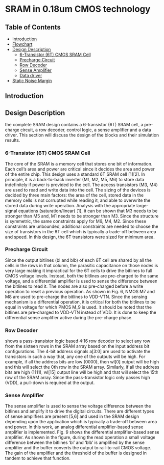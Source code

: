 # SRAM in 0.18um CMOS technology

## Table of Contents
- [Introduction](Introduction)
- [Flowchart](Flowchart)
- [Design Description](#Description)
   - [6-Transistor (6T) CMOS SRAM Cell](sramcell)
   - [Precharge Circuit](PCckt)
   - [Row Decoder](Row-Decoder)
   - [Sense Amplifier](SenseAmp)
   - [Data driver](datadriver)
- [Static Noise Margin](SNM)

## Introduction

## Design Description
the complete SRAM design contains a 6-transistor (6T) SRAM cell, a pre-charge circuit, a row decoder, control logic, a sense amplifier and a data driver. This section will discuss the design of the blocks and their simulation results.

### 6-Transistor (6T) CMOS SRAM Cell
The core of the SRAM is a memory cell that stores one bit of information. Each cell’s area and power are critical since it decides the area and power of the entire chip. This design uses a standard 6T SRAM cell [1][2]. In principle, it is a back-to-back inverter (M1, M2, M5, M6) to store data indefinitely if power is provided to the cell. The access transistors (M3, M4) are used to read and write data into the cell. The sizing of the devices is decided by three main factors: the area of the cell, stored data in the memory cells is not corrupted while reading it, and able to overwrite the stored data during write operation. Analysis with the appropriate large-signal equations (saturation/linear) [1], it can be shown that M3 needs to be stronger than M5 and, M1 needs to be stronger than M3. Since the structure is symmetric, the same constraints apply for M6, M4, M2. Since these constraints are unbounded, additional constraints are needed to choose the size of transistors in the 6T cell which is typically a trade-off between area and speed. In this design, the 6T transistors were sized for minimum area.

### Precharge Circuit
Since the output bitlines (bl and blb) of each 6T cell are shared by all the cells in the rows in that column, the parasitic capacitance on those nodes is very large making it impractical for the 6T cells to drive the bitlines to full CMOS voltage levels. Instead, both the bitlines are pre-charged to the same voltage, and a differential amplifier is used to sense the difference between the bitlines to read it. The nodes are also pre-charged before a write operation to reset a previous operation. As shown in Fig. 6, NMOS M7 and M8 are used to pre-charge the bitlines to VDD-VTN. Since the sensing mechanism is a differential operation, it is critical for both the bitlines to be equal in voltage for which PMOS M_9 is used. It should be noted that the bitlines are pre-charged to VDD-VTN instead of VDD. It is done to keep the differential sense amplifier active during the pre-charge phase.

### Row Decoder
shows a pass-transistor logic based 4:16 row decoder to select any row from the sixteen rows in the SRAM array based on the input address bit configurations. The 4-bit address signals a[3:0] are used to activate the transistors in such a way that, any one of the outputs will be high. For example, if all the address bits are low (0000), then wl[0] output will be high and this will select the 0th row in the SRAM array. Similarly, if all the address bits are high (1111), wl[15] output line will be high and that will select the 15th row of the SRAM array. Since the pass-transistor logic only passes high (VDD), a pull-down is required at the output.

### Sense Amplifier
The sense amplifier is used to sense the voltage difference between the bitlines and amplify it to drive the digital circuits. There are different types of sense amplifiers are present [5,6] and used in the SRAM design depending upon the application which is typically a trade-off between area and power. In this work, an analog differential amplifier-based sense amplifier is implemented. Fig. 9 shows the differential amplifier-based sense amplifier. As shown in the figure, during the read operation a small voltage difference between the bitlines ‘bl’ and ‘blb’ is amplified by the sense amplifier and the buffer converts the output to rail-to-rail CMOS voltage. The gain of the amplifier and the threshold of the buffer is designed in tandem to achieve that function.


